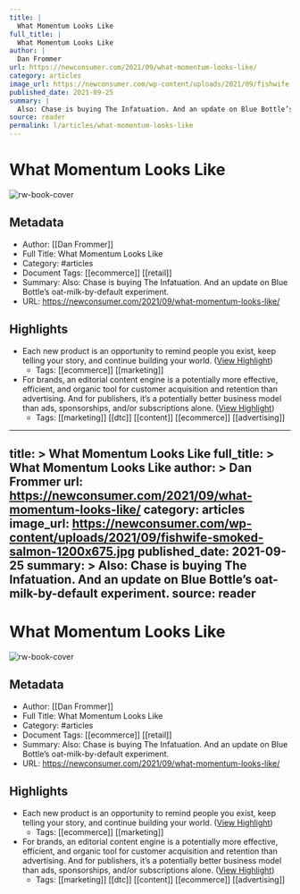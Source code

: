 ```yaml
---
title: |
  What Momentum Looks Like
full_title: |
  What Momentum Looks Like
author: |
  Dan Frommer
url: https://newconsumer.com/2021/09/what-momentum-looks-like/
category: articles
image_url: https://newconsumer.com/wp-content/uploads/2021/09/fishwife-smoked-salmon-1200x675.jpg
published_date: 2021-09-25
summary: |
  Also: Chase is buying The Infatuation. And an update on Blue Bottle’s oat-milk-by-default experiment. 
source: reader
permalink: l/articles/what-momentum-looks-like
---
```

# What Momentum Looks Like

![rw-book-cover](https://newconsumer.com/wp-content/uploads/2021/09/fishwife-smoked-salmon-1200x675.jpg)

## Metadata
- Author: [[Dan Frommer]]
- Full Title: What Momentum Looks Like
- Category: #articles
- Document Tags: [[ecommerce]] [[retail]] 
- Summary: Also: Chase is buying The Infatuation. And an update on Blue Bottle’s oat-milk-by-default experiment. 
- URL: https://newconsumer.com/2021/09/what-momentum-looks-like/

## Highlights
- Each new product is an opportunity to remind people you exist, keep telling your story, and continue building your world. ([View Highlight](https://read.readwise.io/read/01hcce50nj4wb2szkk330y54qs))
    - Tags: [[ecommerce]] [[marketing]] 
- For brands, an editorial content engine is a potentially more effective, efficient, and organic tool for customer acquisition and retention than advertising. And for publishers, it’s a potentially better business model than ads, sponsorships, and/or subscriptions alone. ([View Highlight](https://read.readwise.io/read/01hcce8kqgzkzbawnjtrm72ehh))
    - Tags: [[marketing]] [[dtc]] [[content]] [[ecommerce]] [[advertising]] 


---
title: >
  What Momentum Looks Like
full_title: >
  What Momentum Looks Like
author: >
  Dan Frommer
url: https://newconsumer.com/2021/09/what-momentum-looks-like/
category: articles
image_url: https://newconsumer.com/wp-content/uploads/2021/09/fishwife-smoked-salmon-1200x675.jpg
published_date: 2021-09-25
summary: >
  Also: Chase is buying The Infatuation. And an update on Blue Bottle’s oat-milk-by-default experiment. 
source: reader
---
# What Momentum Looks Like

![rw-book-cover](https://newconsumer.com/wp-content/uploads/2021/09/fishwife-smoked-salmon-1200x675.jpg)

## Metadata
- Author: [[Dan Frommer]]
- Full Title: What Momentum Looks Like
- Category: #articles
- Document Tags: [[ecommerce]] [[retail]] 
- Summary: Also: Chase is buying The Infatuation. And an update on Blue Bottle’s oat-milk-by-default experiment. 
- URL: https://newconsumer.com/2021/09/what-momentum-looks-like/

## Highlights
- Each new product is an opportunity to remind people you exist, keep telling your story, and continue building your world. ([View Highlight](https://read.readwise.io/read/01hcce50nj4wb2szkk330y54qs))
    - Tags: [[ecommerce]] [[marketing]] 
- For brands, an editorial content engine is a potentially more effective, efficient, and organic tool for customer acquisition and retention than advertising. And for publishers, it’s a potentially better business model than ads, sponsorships, and/or subscriptions alone. ([View Highlight](https://read.readwise.io/read/01hcce8kqgzkzbawnjtrm72ehh))
    - Tags: [[marketing]] [[dtc]] [[content]] [[ecommerce]] [[advertising]] 


